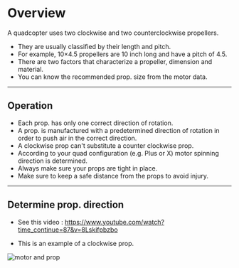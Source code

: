 # Overview
A quadcopter uses two clockwise and two counterclockwise propellers.
- They are usually classified by their length and pitch.
- For example, 10×4.5 propellers are 10 inch long and have a pitch of 4.5.
- There are two factors that characterize a propeller, dimension and material.
- You can know the recommended prop. size from the motor data.

-------------------------------
## Operation

- Each prop. has only one correct direction of rotation.
- A prop. is manufactured with a predetermined direction of rotation in order to push air in the correct direction.
- A clockwise prop can't substitute a counter clockwise prop.
- According to your quad configuration (e.g. Plus or X) motor spinning direction is determined.
- Always make sure your props are tight in place.
- Make sure to keep a safe distance from the props to avoid injury.

----------------------------
## Determine prop. direction
- See this video :
https://www.youtube.com/watch?time_continue=87&v=8Lskifpbzbo

- This is an example of a clockwise prop.

![motor and prop](https://user-images.githubusercontent.com/38992224/61214785-25aab700-a709-11e9-9ef5-8cb521a75838.jpg)
